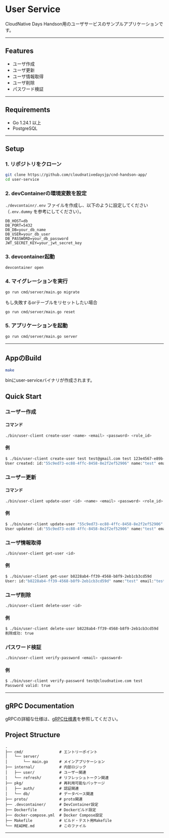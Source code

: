 # User Service

CloudNative Days Handson用のユーザサービスのサンプルアプリケーションです。

---

## Features

- ユーザ作成
- ユーザ更新
- ユーザ情報取得
- ユーザ削除
- パスワード検証

---

## Requirements

- Go 1.24.1 以上
- PostgreSQL

---

## Setup

### 1. リポジトリをクローン
```bash
git clone https://github.com/cloudnativedaysjp/cnd-handson-app/
cd user-service
```

### 2. devContainerの環境変数を設定
`./devcontainr/.env` ファイルを作成し、以下のように設定してください（`.env.dummy` を参考にしてください）。

```env
DB_HOST=db
DB_PORT=5432
DB_DB=your_db_name
DB_USER=your_db_user
DB_PASSWORD=your_db_password
JWT_SECRET_KEY=your_jwt_secret_key
```

### 3. devcontainer起動
```bash
devcontainer open
```

### 4. マイグレーションを実行
```bash
go run cmd/server/main.go migrate
```
もし失敗するorテーブルをリセットしたい場合
```bash
go run cmd/server/main.go reset
```

### 5. アプリケーションを起動
```bash
go run cmd/server/main.go server
```
---
## AppのBuild
```bash
make
```
binにuser-serviceバイナリが作成されます。
## Quick Start

### ユーザー作成
#### コマンド
```bash
./bin/user-client create-user <name> <email> <password> <role_id>
```
#### 例
```bash
$ ./bin/user-client create-user test test@gmail.com test 123e4567-e89b-12d3-a456-426614174000
User created: id:"55c9ed73-ec88-4ffc-8458-8e2f2ef52906" name:"test" email:"test@cloudnative.com" role_id:"00000000-0000-0000-0000-000000000000" created_at:{seconds:1745085211 nanos:51603000} updated_at:{seconds:1745085211 nanos:51604255}
```
### ユーザー更新
#### コマンド
```bash
./bin/user-client update-user <id> <name> <email> <password> <role_id>
```
#### 例
```bash
$ ./bin/user-client update-user "55c9ed73-ec88-4ffc-8458-8e2f2ef52906" "" "" "" "123e4567-e89b-12d3-a456-426614174000" 
User updated: id:"55c9ed73-ec88-4ffc-8458-8e2f2ef52906" name:"test" email:"test@cloudnative.com" role_id:"123e4567-e89b-12d3-a456-426614174000" created_at:{seconds:1745085211 nanos:51603000} updated_at:{seconds:1745085530 nanos:281918000}
```

### ユーザ情報取得
```bash
./bin/user-client get-user <id>
```
#### 例
```bash
$ ./bin/user-client get-user b8228ab4-ff39-4568-b8f9-2eb1cb3cd59d
User: id:"b8228ab4-ff39-4568-b8f9-2eb1cb3cd59d" name:"test" email:"test1@cloudnative.com" role_id:"00000000-0000-0000-0000-000000000000" created_at:{seconds:1745086235 nanos:825482000} updated_at:{seconds:1745086235 nanos:825483000}
```

### ユーザ削除
```bash
./bin/user-client delete-user <id>
```

#### 例
```bash
$ ./bin/user-client delete-user b8228ab4-ff39-4568-b8f9-2eb1cb3cd59d
削除成功: true
```

### パスワード検証
```bash
./bin/user-client verify-password <email> <password>
```

#### 例
```bash
$ ./bin/user-client verify-password test@cloudnative.com test
Password valid: true
```
---

## gRPC Documentation

gRPCの詳細な仕様は、[gRPC仕様書](proto/READEME.md)を参照してください。


## Project Structure

```
.
├── cmd/                # エントリーポイント
│   └── server/
│       └── main.go     # メインアプリケーション
├── internal/           # 内部ロジック
│   ├── user/           # ユーザー関連
│   └── refresh/        # リフレッシュトークン関連
├── pkg/                # 再利用可能なパッケージ
│   ├── auth/           # 認証関連
│   └── db/             # データベース関連
├── proto/              # proto関連
├── .devcontainer/      # DevContainer設定
├── Dockerfile          # Dockerビルド設定
├── docker-compose.yml  # Docker Compose設定
├── Makefile            # ビルド・テスト用Makefile
└── README.md           # このファイル
```

---



